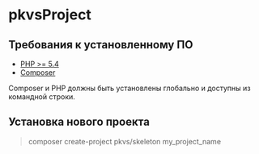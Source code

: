 # pkvsProject

## Требования к установленному ПО

 * [PHP >= 5.4](http://www.php.net/)
 * [Composer](https://getcomposer.org/download/)

Composer и PHP должны быть установлены глобально и доступны из командной строки.

## Установка нового проекта

 > composer create-project pkvs/skeleton my_project_name
